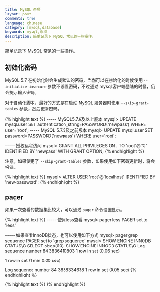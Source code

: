 ```yaml
---
title: MySQL 杂项
layout: post
comments: true
language: chinese
category: [mysql,database]
keywords: mysql,杂项
description: 简单记录下 MySQL 常见的一些操作。
---
```


简单记录下 MySQL 常见的一些操作。

<!-- more -->

## 初始化密码

MySQL 5.7 在初始化时会生成默认的密码，当然可以在初始化的时候使用 ```--initialize-insecure``` 参数不设置密码，不过通过 mysql 客户端登陆的时候，仍会提示输入密码。

对于自动化脚本，最好的方式是在启动 MySQL 服务器时使用 ```--skip-grant-tables``` 参数，然后更新密码。

{% highlight text %}
----- MySQL5.7.6及以上版本
mysql> UPDATE mysql.user SET authentication_string=PASSWORD('newpass') WHERE user='root';
----- MySQL 5.7.5及之前版本
mysql> UPDATE mysql.user SET password=PASSWORD('newpass') WHERE user='root';

----- 授权远程访问
mysql> GRANT ALL PRIVILEGES ON *.* TO 'root'@'%' IDENTIFIED BY 'newpass' WITH GRANT OPTION;
{% endhighlight %}

注意，如果使用了 ```--skip-grant-tables``` 参数，如果使用如下密码更新时，将会报错。

{% highlight text %}
mysql> ALTER USER 'root'@'localhost' IDENTIFIED BY 'new-password';
{% endhighlight %}

## pager

如果一次查看的数据集比较大，可以通过 ```pager``` 命令设置显示。

{% highlight text %}
----- 使用less查看
mysql> pager less
PAGER set to 'less'

----- 如果查看InnoDB状态，也可以使用如下方式
mysql> pager grep sequence
PAGER set to 'grep sequence'
mysql> SHOW ENGINE INNODB STATUS\G SELECT sleep(60); SHOW ENGINE INNODB STATUS\G
Log sequence number 84 3836410803
1 row in set (0.06 sec)

1 row in set (1 min 0.00 sec)

Log sequence number 84 3838334638
1 row in set (0.05 sec)
{% endhighlight %}





<!--
set global validate_password_policy=0; set global validate_password_mixed_case_count=2;

information_schema   tables   所有表的元数据信息 select table_name from information_schema.tables where table_schema='database-name'参考：http://dev.mysql.com/doc/refman/en/server-system-variables.html

* unknown variable 'default-character-set=utf8'<br>
  可以通过 mysql --help | grep my.cnf 查看配置文件的加载顺序,用 character_set_server=utf8 来取代 default-character-set=utf8 能解决这个问题.

-->

{% highlight text %}
{% endhighlight %}
